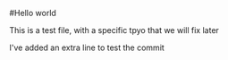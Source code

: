 #Hello world

This is a test file, with a specific tpyo that we will fix later

I've added an extra line to test the commit

